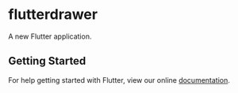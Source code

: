 # flutterdrawer

A new Flutter application.

## Getting Started

For help getting started with Flutter, view our online
[documentation](https://flutter.io/).
